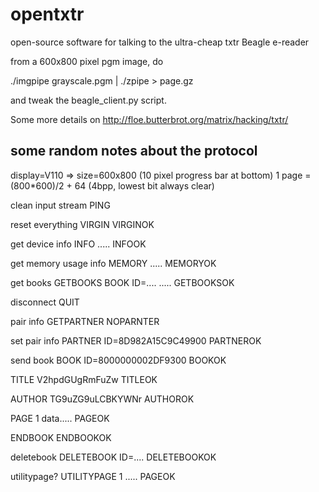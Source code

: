 opentxtr
========

open-source software for talking to the ultra-cheap txtr Beagle e-reader

from a 600x800 pixel pgm image, do

./imgpipe grayscale.pgm | ./zpipe > page.gz

and tweak the beagle_client.py script.


Some more details on http://floe.butterbrot.org/matrix/hacking/txtr/


some random notes about the protocol
------------------------------------

display=V110 => size=600x800 (10 pixel progress bar at bottom)
1 page = (800*600)/2 + 64 (4bpp, lowest bit always clear)

clean input stream
PING

reset everything
VIRGIN
VIRGINOK

get device info
INFO
.....
INFOOK

get memory usage info
MEMORY
.....
MEMORYOK

get books
GETBOOKS
BOOK ID=....
.....
GETBOOKSOK

disconnect
QUIT

pair info
GETPARTNER
NOPARNTER

set pair info
PARTNER ID=8D982A15C9C49900
PARTNEROK

send book
BOOK ID=8000000002DF9300
BOOKOK

TITLE V2hpdGUgRmFuZw
TITLEOK

AUTHOR TG9uZG9uLCBKYWNr
AUTHOROK

PAGE 1
data.....
PAGEOK

ENDBOOK
ENDBOOKOK

deletebook
DELETEBOOK ID=....
DELETEBOOKOK

utilitypage?
UTILITYPAGE 1
.....
PAGEOK
